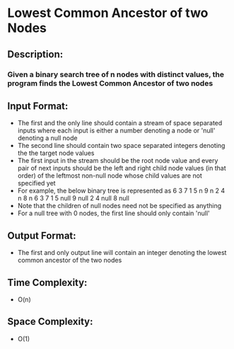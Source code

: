 # Lowest Common Ancestor of two Nodes
## Description:
### Given a binary search tree of n nodes with distinct values, the program finds the Lowest Common Ancestor of two nodes
## Input Format:
* The first and the only line should contain a stream of space separated inputs where each input is either a number denoting a node or 'null' denoting a null node
* The second line should contain two space separated integers denoting the the target node values
* The first input in the stream should be the root node value and every pair of next inputs should be the left and right child node values (in that order) of the leftmost non-null node whose child values are not specified yet
* For example, the below binary tree is represented as
                                                      6
                                              3               7
                                          1       5       n       9
                                        n   2   4   n           8   n
6 3 7 1 5 null 9 null 2 4 null 8 null
* Note that the children of null nodes need not be specified as anything
* For a null tree with 0 nodes, the first line should only contain 'null'
## Output Format:
* The first and only output line will contain an integer denoting the lowest common ancestor of the two nodes
## Time Complexity: 
* O(n)
## Space Complexity: 
* O(1)